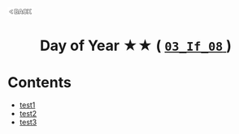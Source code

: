 <p align="left">
  <a href="../README.md">
    <img src="../../Z99-OTHERS/00-common/00-back.png" style="width:10%">
  </a>
</p>

<div align="center">
  <h1>
    Day of Year ★★ (
      <a href="https://drive.google.com/file/d/1Y-dUBpKXE_nL5rr4VhvLC16gTVQh4iNN/view?usp=drive_link">
        <code>03_If_08</code>
      </a>
    )
  </h1>
</div>

# Contents

-   [test1]()
-   [test2]()
-   [test3]()
